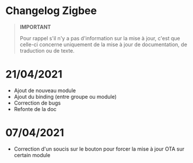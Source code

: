 # Changelog Zigbee

>**IMPORTANT**
>
>Pour rappel s'il n'y a pas d'information sur la mise à jour, c'est que celle-ci concerne uniquement de la mise à jour de documentation, de traduction ou de texte.

# 21/04/2021

- Ajout de nouveau module
- Ajout du binding (entre groupe ou module)
- Correction de bugs
- Refonte de la doc

# 07/04/2021

- Correction d'un soucis sur le bouton pour forcer la mise à jour OTA sur certain module